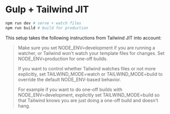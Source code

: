 # Gulp + Tailwind JIT

```sh
npm run dev # serve + watch files
npm run build # build for production
```

This setup takes the following instructions from Tailwind JIT into account:

> Make sure you set NODE_ENV=development if you are running a watcher, or Tailwind won't watch your template files for changes. Set NODE_ENV=production for one-off builds.
>
> If you want to control whether Tailwind watches files or not more explicitly, set TAILWIND_MODE=watch or TAILWIND_MODE=build to override the default NODE_ENV-based behavior.
>
> For example if you want to do one-off builds with NODE_ENV=development, explicitly set TAILWIND_MODE=build so that Tailwind knows you are just doing a one-off build and doesn't hang.
